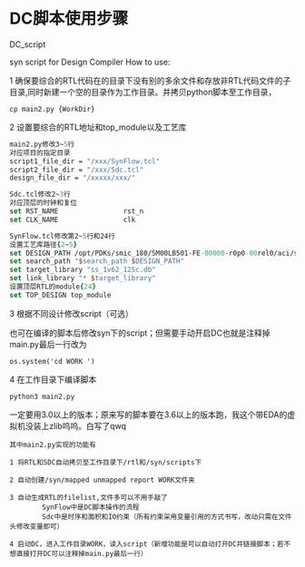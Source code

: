 # DC脚本使用步骤

DC_script

syn script for Design Compiler
How to use:

1 确保要综合的RTL代码在的目录下没有别的多余文件和存放非RTL代码文件的子目录,同时新建一个空的目录作为工作目录。并拷贝python脚本至工作目录，

`cp main2.py {WorkDir}`

2 设置要综合的RTL地址和top_module以及工艺库

```tcl
main2.py修改3~5行
对应项目的指定目录
script1_file_dir = "/xxx/SynFlow.tcl"
script2_file_dir = "/xxx/Sdc.tcl"
design_file_dir = "/xxxxx/xxx/"

Sdc.tcl修改2~3行
对应顶层的时钟和复位
set RST_NAME				rst_n
set CLK_NAME				clk

SynFlow.tcl修改第2~5行和24行
设置工艺库路径{2~5}
set DESIGN_PATH /opt/PDKs/smic_180/SM00LB501-FE-00000-r0p0-00rel0/aci/sc-m/synopsys 
set search_path "$search_path $DESIGN_PATH"
set target_library "ss_1v62_125c.db"
set link_library "* $target_library"
设置顶层RTL的module{24}
set TOP_DESIGN top_module
```

3 根据不同设计修改script（可选）

​			也可在编译的脚本后修改syn下的script；但需要手动开启DC也就是注释掉main.py最后一行改为

`os.system('cd WORK ') `

4 在工作目录下编译脚本

`python3 main2.py `

一定要用3.0以上的版本；原来写的脚本要在3.6以上的版本跑，我这个带EDA的虚拟机没装上zlib呜呜。白写了qwq

	其中main2.py实现的功能有
	
	1 将RTL和SDC自动拷贝至工作目录下/rtl和/syn/scripts下
	
	2 自动创建/syn/mapped unmapped report WORK文件夹
	
	3 自动生成RTL的filelist,文件多可以不用手敲了
	        SynFlow中是DC脚本操作的流程
	        Sdc中是时序和面积和IO约束（所有约束采用变量引用的方式书写，改动只需在文件头修改变量即可）
	        
	4 启动DC，进入工作目录WORK，读入script（新增功能是可以自动打开DC并链接脚本；若不想直接打开DC可以注释掉main.py最后一行） 




  

